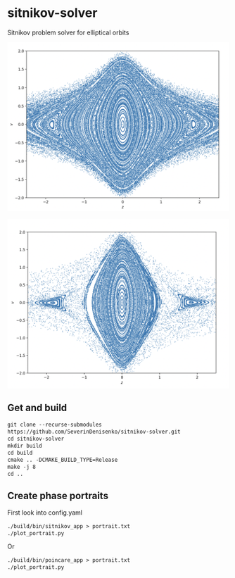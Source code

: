# sitnikov-solver
Sitnikov problem solver for elliptical orbits

![example 1](e0dot02.png "Example 1")

![example 2](e0dot2.png "Example 2")

## Get and build

```
git clone --recurse-submodules https://github.com/SeverinDenisenko/sitnikov-solver.git
cd sitnikov-solver
mkdir build
cd build
cmake .. -DCMAKE_BUILD_TYPE=Release
make -j 8
cd ..
```

## Create phase portraits

First look into config.yaml

```
./build/bin/sitnikov_app > portrait.txt
./plot_portrait.py
```

Or

```
./build/bin/poincare_app > portrait.txt
./plot_portrait.py
```
